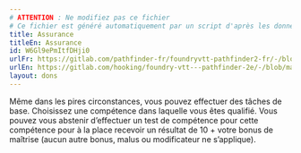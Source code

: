 ```yaml
---
# ATTENTION : Ne modifiez pas ce fichier
# Ce fichier est généré automatiquement par un script d'après les données du module Foundry VTT officiel et de sa traduction
title: Assurance
titleEn: Assurance
id: W6Gl9ePmItfDHji0
urlFr: https://gitlab.com/pathfinder-fr/foundryvtt-pathfinder2-fr/-/blob/master/data/feats/W6Gl9ePmItfDHji0.htm
urlEn: https://gitlab.com/hooking/foundry-vtt---pathfinder-2e/-/blob/master/packs/data/feats.db/assurance.json
layout: dons
---
```

Même dans les pires circonstances, vous pouvez effectuer des tâches de base. Choisissez une compétence dans laquelle vous êtes qualifié. Vous pouvez vous abstenir d’effectuer un test de compétence pour cette compétence pour à la place recevoir un résultat de 10 + votre bonus de maîtrise (aucun autre bonus, malus ou modificateur ne s’applique).
